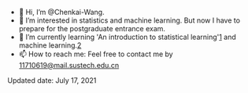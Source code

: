 - 👋 Hi, I’m @Chenkai-Wang.
- 👀 I’m interested in statistics and machine learning. But now I have to prepare for the postgraduate entrance exam.
- 🌱 I’m currently learning 'An introduction to statistical learning'[1] and machine learning.[2]
- 📫 How to reach me: Feel free to contact me by 11710619@mail.sustech.edu.cn


[1]:https://www.dataschool.io/15-hours-of-expert-machine-learning-videos
[2]:https://www.coursera.org/learn/machine-learning/home/welcome


Updated date: July 17, 2021

<!---
Chenkai-Wang/Chenkai-Wang is a ✨ special ✨ repository because its `README.md` (this file) appears on your GitHub profile.
You can click the Preview link to take a look at your changes.
--->
